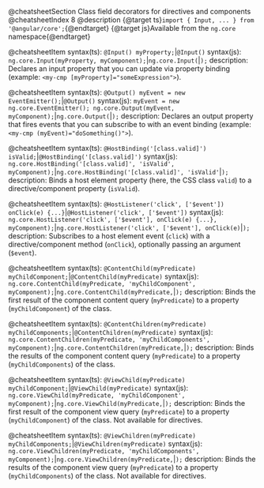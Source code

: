@cheatsheetSection
Class field decorators for directives and components
@cheatsheetIndex 8
@description
{@target ts}`import { Input, ... } from '@angular/core';`{@endtarget}
{@target js}Available from the `ng.core` namespace{@endtarget}

@cheatsheetItem
syntax(ts):
`@Input() myProperty;`|`@Input()`
syntax(js):
`ng.core.Input(myProperty, myComponent);`|`ng.core.Input(`|`);`
description:
Declares an input property that you can update via property binding (example:
`<my-cmp [myProperty]="someExpression">`).


@cheatsheetItem
syntax(ts):
`@Output() myEvent = new EventEmitter();`|`@Output()`
syntax(js):
`myEvent = new ng.core.EventEmitter();
ng.core.Output(myEvent, myComponent);`|`ng.core.Output(`|`);`
description:
Declares an output property that fires events that you can subscribe to with an event binding (example: `<my-cmp (myEvent)="doSomething()">`).


@cheatsheetItem
syntax(ts):
`@HostBinding('[class.valid]') isValid;`|`@HostBinding('[class.valid]')`
syntax(js):
`ng.core.HostBinding('[class.valid]',
    'isValid', myComponent);`|`ng.core.HostBinding('[class.valid]', 'isValid'`|`);`
description:
Binds a host element property (here, the CSS class `valid`) to a directive/component property (`isValid`).



@cheatsheetItem
syntax(ts):
`@HostListener('click', ['$event']) onClick(e) {...}`|`@HostListener('click', ['$event'])`
syntax(js):
`ng.core.HostListener('click',
    ['$event'], onClick(e) {...}, myComponent);`|`ng.core.HostListener('click', ['$event'], onClick(e)`|`);`
description:
Subscribes to a host element event (`click`) with a directive/component method (`onClick`), optionally passing an argument (`$event`).


@cheatsheetItem
syntax(ts):
`@ContentChild(myPredicate) myChildComponent;`|`@ContentChild(myPredicate)`
syntax(js):
`ng.core.ContentChild(myPredicate,
    'myChildComponent', myComponent);`|`ng.core.ContentChild(myPredicate,`|`);`
description:
Binds the first result of the component content query (`myPredicate`) to a property (`myChildComponent`) of the class.


@cheatsheetItem
syntax(ts):
`@ContentChildren(myPredicate) myChildComponents;`|`@ContentChildren(myPredicate)`
syntax(js):
`ng.core.ContentChildren(myPredicate,
    'myChildComponents', myComponent);`|`ng.core.ContentChildren(myPredicate,`|`);`
description:
Binds the results of the component content query (`myPredicate`) to a property (`myChildComponents`) of the class.


@cheatsheetItem
syntax(ts):
`@ViewChild(myPredicate) myChildComponent;`|`@ViewChild(myPredicate)`
syntax(js):
`ng.core.ViewChild(myPredicate,
    'myChildComponent', myComponent);`|`ng.core.ViewChild(myPredicate,`|`);`
description:
Binds the first result of the component view query (`myPredicate`) to a property (`myChildComponent`) of the class. Not available for directives.


@cheatsheetItem
syntax(ts):
`@ViewChildren(myPredicate) myChildComponents;`|`@ViewChildren(myPredicate)`
syntax(js):
`ng.core.ViewChildren(myPredicate,
    'myChildComponents', myComponent);`|`ng.core.ViewChildren(myPredicate,`|`);`
description:
Binds the results of the component view query (`myPredicate`) to a property (`myChildComponents`) of the class. Not available for directives.
